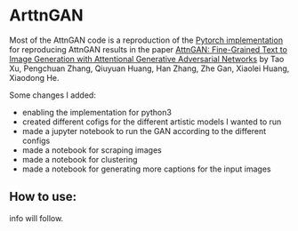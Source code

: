 # ArttnGAN

Most of the AttnGAN code is a reproduction of the [Pytorch implementation](https://github.com/taoxugit/AttnGAN) for reproducing AttnGAN results in the paper [AttnGAN: Fine-Grained Text to Image Generation with Attentional Generative Adversarial Networks](http://openaccess.thecvf.com/content_cvpr_2018/papers/Xu_AttnGAN_Fine-Grained_Text_CVPR_2018_paper.pdf) by Tao Xu, Pengchuan Zhang, Qiuyuan Huang, Han Zhang, Zhe Gan, Xiaolei Huang, Xiaodong He.


Some changes I added: 
- enabling the implementation for python3
- created different cofigs for the different artistic models I wanted to run
- made a jupyter notebook to run the GAN according to the different configs
- made a notebook for scraping images
- made a notebook for clustering 
- made a notebook for generating more captions for the input images

## How to use: 

info will follow. 
